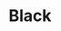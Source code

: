 ---
language: id
layout: product-item
title: Black
description: Description in &amp; Black
keyword: keyword in Black
image: /images/Polished-Black.jpg
sub-title: Polished Side
article-1: Polished Side <br>Sizes are not limited to what is featured bellow, we provide "cut to size" services.
title-right: Black
article-right: Black
title-2: Black
article-2: Black
article-3: Black
alt-slide1: Black
alt-slide2: Black
alt-slide3: Black
slide1: /images/Polished-Black.jpg
slide2: /images/Polished-Black.jpg
slide3: /images/Polished-Black.jpg
---